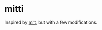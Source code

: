 # mitti

Inspired by [mitt](https://github.com/developit/mitt/tree/main), but with a few modifications.
